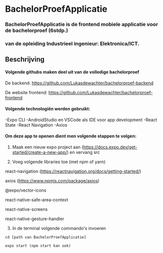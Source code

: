 # BachelorProefApplicatie
### BachelorProefApplicatie is de frontend mobiele applicatie voor de bachelorproef (6stdp.) 
### van de opleiding Industrieel ingenieur: Elektronica/ICT.

## Beschrijving
#### Volgende githubs maken deel uit van de volledige bachelorproef
De backend: https://github.com/Lukasdewachter/bachelorproef-backend

De website frontend: https://github.com/Lukasdewachter/bachelorproef-frontend

#### Volgende technologiën werden gebruikt:
-Expo CLI
-AndroidStudio en VSCode als IDE voor app development
-React State
-React Navigation
-Axios



#### Om deze app te openen dient men volgende stappen te volgen:
1. Maak een nieuw expo project aan (https://docs.expo.dev/get-started/create-a-new-app/) en vervang src

2. Voeg volgende libraries toe (met npm of yarn)

react-navigation (https://reactnavigation.org/docs/getting-started/)

axios (https://www.npmjs.com/package/axios)

@expo/vector-icons 

react-native-safe-area-context

react-native-screens

react-native-gesture-handler


3. In de terminal volgende commando's invoeren

`cd [path van BachelorProefApplicatie]`

`expo start (npm start kan ook)`

